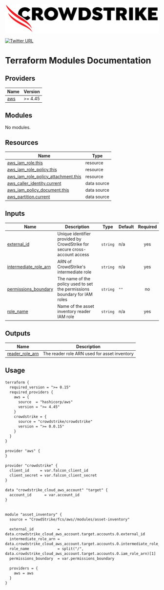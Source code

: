 <!-- BEGIN_TF_DOCS -->
![CrowdStrike Asset Inventory terraform module](https://raw.githubusercontent.com/CrowdStrike/falconpy/main/docs/asset/cs-logo.png)

[![Twitter URL](https://img.shields.io/twitter/url?label=Follow%20%40CrowdStrike&style=social&url=https%3A%2F%2Ftwitter.com%2FCrowdStrike)](https://twitter.com/CrowdStrike)<br/>

# Terraform Modules Documentation

## Providers

| Name | Version |
|------|---------|
| <a name="provider_aws"></a> [aws](#provider\_aws) | >= 4.45 |
## Modules

No modules.
## Resources

| Name | Type |
|------|------|
| [aws_iam_role.this](https://registry.terraform.io/providers/hashicorp/aws/latest/docs/resources/iam_role) | resource |
| [aws_iam_role_policy.this](https://registry.terraform.io/providers/hashicorp/aws/latest/docs/resources/iam_role_policy) | resource |
| [aws_iam_role_policy_attachment.this](https://registry.terraform.io/providers/hashicorp/aws/latest/docs/resources/iam_role_policy_attachment) | resource |
| [aws_caller_identity.current](https://registry.terraform.io/providers/hashicorp/aws/latest/docs/data-sources/caller_identity) | data source |
| [aws_iam_policy_document.this](https://registry.terraform.io/providers/hashicorp/aws/latest/docs/data-sources/iam_policy_document) | data source |
| [aws_partition.current](https://registry.terraform.io/providers/hashicorp/aws/latest/docs/data-sources/partition) | data source |
## Inputs

| Name | Description | Type | Default | Required |
|------|-------------|------|---------|:--------:|
| <a name="input_external_id"></a> [external\_id](#input\_external\_id) | Unique identifier provided by CrowdStrike for secure cross-account access | `string` | n/a | yes |
| <a name="input_intermediate_role_arn"></a> [intermediate\_role\_arn](#input\_intermediate\_role\_arn) | ARN of CrowdStrike's intermediate role | `string` | n/a | yes |
| <a name="input_permissions_boundary"></a> [permissions\_boundary](#input\_permissions\_boundary) | The name of the policy used to set the permissions boundary for IAM roles | `string` | `""` | no |
| <a name="input_role_name"></a> [role\_name](#input\_role\_name) | Name of the asset inventory reader IAM role | `string` | n/a | yes |
## Outputs

| Name | Description |
|------|-------------|
| <a name="output_reader_role_arn"></a> [reader\_role\_arn](#output\_reader\_role\_arn) | The reader role ARN used for asset inventory |

## Usage

```hcl
terraform {
  required_version = ">= 0.15"
  required_providers {
    aws = {
      source  = "hashicorp/aws"
      version = ">= 4.45"
    }
    crowdstrike = {
      source = "crowdstrike/crowdstrike"
      version = ">= 0.0.15"
    }
  }
}

provider "aws" {
}

provider "crowdstrike" {
  client_id     = var.falcon_client_id
  client_secret = var.falcon_client_secret
}

data "crowdstrike_cloud_aws_account" "target" {
  account_id      = var.account_id
}


module "asset_inventory" {
  source = "CrowdStrike/fcs/aws//modules/asset-inventory"

  external_id           = data.crowdstrike_cloud_aws_account.target.accounts.0.external_id
  intermediate_role_arn = data.crowdstrike_cloud_aws_account.target.accounts.0.intermediate_role_arn
  role_name             = split("/", data.crowdstrike_cloud_aws_account.target.accounts.0.iam_role_arn)[1]
  permissions_boundary  = var.permissions_boundary

  providers = {
    aws = aws
  }
}
```
<!-- END_TF_DOCS -->
